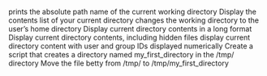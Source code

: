 prints the absolute path name of the current working directory
Display the contents list of your current directory
changes the working directory to the user’s home directory
Display current directory contents in a long format
Display current directory contents, including hidden files
display current directory content with user and group IDs displayed numerically
Create a script that creates a directory named my_first_directory in the /tmp/ directory
Move the file betty from /tmp/ to /tmp/my_first_directory
